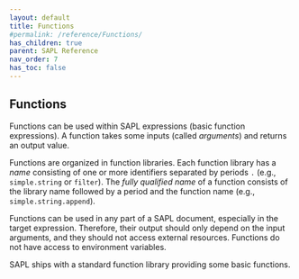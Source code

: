 ```yaml
---
layout: default
title: Functions
#permalink: /reference/Functions/
has_children: true
parent: SAPL Reference
nav_order: 7
has_toc: false
---
```


## Functions

Functions can be used within SAPL expressions (basic function expressions). A function takes some inputs (called *arguments*) and returns an output value.

Functions are organized in function libraries. Each function library has a *name* consisting of one or more identifiers separated by periods `.` (e.g., `simple.string` or `filter`). The *fully qualified name* of a function consists of the library name followed by a period and the function name (e.g., `simple.string.append`).

Functions can be used in any part of a SAPL document, especially in the target expression. Therefore, their output should only depend on the input arguments, and they should not access external resources. Functions do not have access to environment variables.

SAPL ships with a standard function library providing some basic functions.
